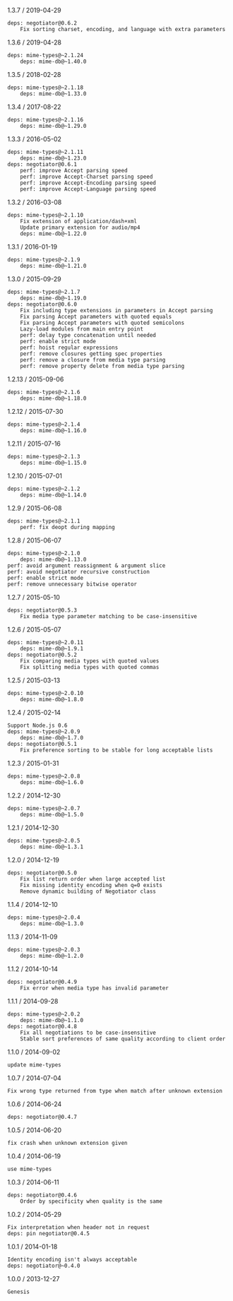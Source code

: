 1.3.7 / 2019-04-29

    deps: negotiator@0.6.2
        Fix sorting charset, encoding, and language with extra parameters

1.3.6 / 2019-04-28

    deps: mime-types@~2.1.24
        deps: mime-db@~1.40.0

1.3.5 / 2018-02-28

    deps: mime-types@~2.1.18
        deps: mime-db@~1.33.0

1.3.4 / 2017-08-22

    deps: mime-types@~2.1.16
        deps: mime-db@~1.29.0

1.3.3 / 2016-05-02

    deps: mime-types@~2.1.11
        deps: mime-db@~1.23.0
    deps: negotiator@0.6.1
        perf: improve Accept parsing speed
        perf: improve Accept-Charset parsing speed
        perf: improve Accept-Encoding parsing speed
        perf: improve Accept-Language parsing speed

1.3.2 / 2016-03-08

    deps: mime-types@~2.1.10
        Fix extension of application/dash+xml
        Update primary extension for audio/mp4
        deps: mime-db@~1.22.0

1.3.1 / 2016-01-19

    deps: mime-types@~2.1.9
        deps: mime-db@~1.21.0

1.3.0 / 2015-09-29

    deps: mime-types@~2.1.7
        deps: mime-db@~1.19.0
    deps: negotiator@0.6.0
        Fix including type extensions in parameters in Accept parsing
        Fix parsing Accept parameters with quoted equals
        Fix parsing Accept parameters with quoted semicolons
        Lazy-load modules from main entry point
        perf: delay type concatenation until needed
        perf: enable strict mode
        perf: hoist regular expressions
        perf: remove closures getting spec properties
        perf: remove a closure from media type parsing
        perf: remove property delete from media type parsing

1.2.13 / 2015-09-06

    deps: mime-types@~2.1.6
        deps: mime-db@~1.18.0

1.2.12 / 2015-07-30

    deps: mime-types@~2.1.4
        deps: mime-db@~1.16.0

1.2.11 / 2015-07-16

    deps: mime-types@~2.1.3
        deps: mime-db@~1.15.0

1.2.10 / 2015-07-01

    deps: mime-types@~2.1.2
        deps: mime-db@~1.14.0

1.2.9 / 2015-06-08

    deps: mime-types@~2.1.1
        perf: fix deopt during mapping

1.2.8 / 2015-06-07

    deps: mime-types@~2.1.0
        deps: mime-db@~1.13.0
    perf: avoid argument reassignment & argument slice
    perf: avoid negotiator recursive construction
    perf: enable strict mode
    perf: remove unnecessary bitwise operator

1.2.7 / 2015-05-10

    deps: negotiator@0.5.3
        Fix media type parameter matching to be case-insensitive

1.2.6 / 2015-05-07

    deps: mime-types@~2.0.11
        deps: mime-db@~1.9.1
    deps: negotiator@0.5.2
        Fix comparing media types with quoted values
        Fix splitting media types with quoted commas

1.2.5 / 2015-03-13

    deps: mime-types@~2.0.10
        deps: mime-db@~1.8.0

1.2.4 / 2015-02-14

    Support Node.js 0.6
    deps: mime-types@~2.0.9
        deps: mime-db@~1.7.0
    deps: negotiator@0.5.1
        Fix preference sorting to be stable for long acceptable lists

1.2.3 / 2015-01-31

    deps: mime-types@~2.0.8
        deps: mime-db@~1.6.0

1.2.2 / 2014-12-30

    deps: mime-types@~2.0.7
        deps: mime-db@~1.5.0

1.2.1 / 2014-12-30

    deps: mime-types@~2.0.5
        deps: mime-db@~1.3.1

1.2.0 / 2014-12-19

    deps: negotiator@0.5.0
        Fix list return order when large accepted list
        Fix missing identity encoding when q=0 exists
        Remove dynamic building of Negotiator class

1.1.4 / 2014-12-10

    deps: mime-types@~2.0.4
        deps: mime-db@~1.3.0

1.1.3 / 2014-11-09

    deps: mime-types@~2.0.3
        deps: mime-db@~1.2.0

1.1.2 / 2014-10-14

    deps: negotiator@0.4.9
        Fix error when media type has invalid parameter

1.1.1 / 2014-09-28

    deps: mime-types@~2.0.2
        deps: mime-db@~1.1.0
    deps: negotiator@0.4.8
        Fix all negotiations to be case-insensitive
        Stable sort preferences of same quality according to client order

1.1.0 / 2014-09-02

    update mime-types

1.0.7 / 2014-07-04

    Fix wrong type returned from type when match after unknown extension

1.0.6 / 2014-06-24

    deps: negotiator@0.4.7

1.0.5 / 2014-06-20

    fix crash when unknown extension given

1.0.4 / 2014-06-19

    use mime-types

1.0.3 / 2014-06-11

    deps: negotiator@0.4.6
        Order by specificity when quality is the same

1.0.2 / 2014-05-29

    Fix interpretation when header not in request
    deps: pin negotiator@0.4.5

1.0.1 / 2014-01-18

    Identity encoding isn't always acceptable
    deps: negotiator@~0.4.0

1.0.0 / 2013-12-27

    Genesis
